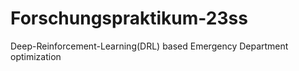# Forschungspraktikum-23ss
Deep-Reinforcement-Learning(DRL) based Emergency Department optimization
